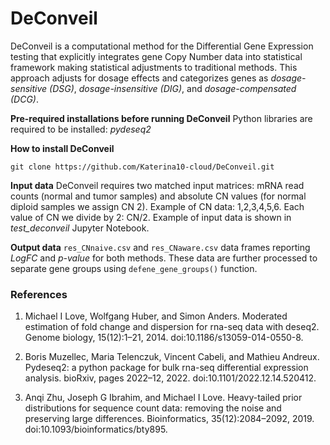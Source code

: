 # DeConveil

DeConveil is a computational method for the Differential Gene Expression testing that explicitly integrates gene Copy Number data into statistical framework making statistical adjustments to traditional methods.
This approach adjusts for dosage effects and categorizes genes as *dosage-sensitive (DSG)*, *dosage-insensitive (DIG)*, and *dosage-compensated (DCG)*.

**Pre-required installations before running DeConveil** 
Python libraries are required to be installed: *pydeseq2*

**How to install DeConveil**

`git clone https://github.com/Katerina10-cloud/DeConveil.git`


**Input data**
DeConveil requires two matched input matrices: mRNA read counts (normal and tumor samples) and absolute CN values (for normal diploid samples we assign CN 2). Example of CN data: 1,2,3,4,5,6. Each value of CN we divide by 2: CN/2. Example of input data is shown in *test_deconveil* Jupyter Notebook.


**Output data**
`res_CNnaive.csv` and `res_CNaware.csv` data frames reporting *LogFC* and *p-value* for both methods.
These data are further processed to separate gene groups using `defene_gene_groups()` function.



### References

1. Michael I Love, Wolfgang Huber, and Simon Anders. Moderated estimation of fold change and dispersion for rna-seq data with deseq2. Genome biology, 15(12):1–21, 2014. doi:10.1186/s13059-014-0550-8.

2. Boris Muzellec, Maria Telenczuk, Vincent Cabeli, and Mathieu Andreux. Pydeseq2: a python package for bulk rna-seq differential expression analysis. bioRxiv, pages 2022–12, 2022. doi:10.1101/2022.12.14.520412.

3. Anqi Zhu, Joseph G Ibrahim, and Michael I Love. Heavy-tailed prior distributions for sequence count data: removing the noise and preserving large differences. Bioinformatics, 35(12):2084–2092, 2019. doi:10.1093/bioinformatics/bty895.
